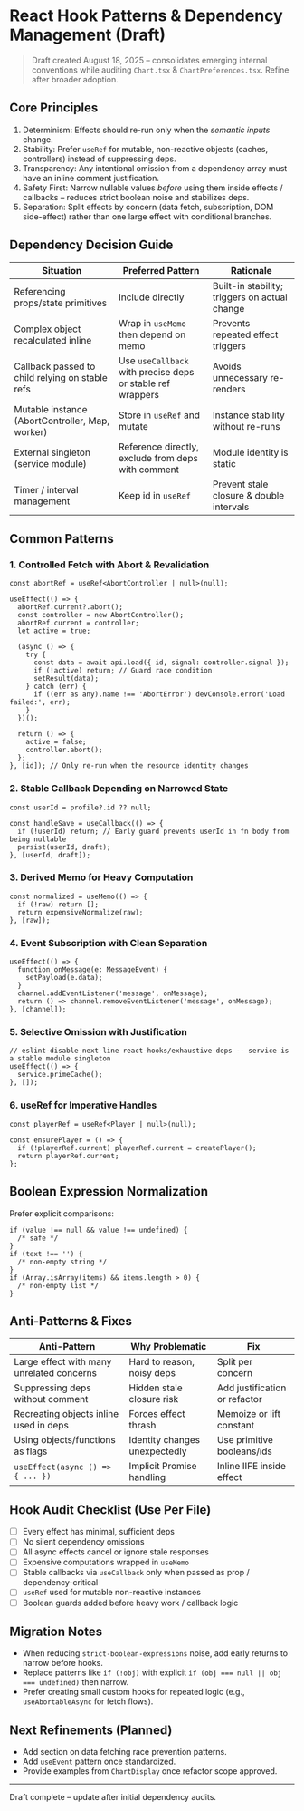 # React Hook Patterns & Dependency Management (Draft)

> Draft created August 18, 2025 – consolidates emerging internal conventions while auditing
> `Chart.tsx` & `ChartPreferences.tsx`. Refine after broader adoption.

## Core Principles

1. Determinism: Effects should re-run only when the _semantic inputs_ change.
2. Stability: Prefer `useRef` for mutable, non-reactive objects (caches, controllers) instead of
   suppressing deps.
3. Transparency: Any intentional omission from a dependency array must have an inline comment
   justification.
4. Safety First: Narrow nullable values _before_ using them inside effects / callbacks – reduces
   strict boolean noise and stabilizes deps.
5. Separation: Split effects by concern (data fetch, subscription, DOM side-effect) rather than one
   large effect with conditional branches.

## Dependency Decision Guide

| Situation                                       | Preferred Pattern                                          | Rationale                                     |
| ----------------------------------------------- | ---------------------------------------------------------- | --------------------------------------------- |
| Referencing props/state primitives              | Include directly                                           | Built-in stability; triggers on actual change |
| Complex object recalculated inline              | Wrap in `useMemo` then depend on memo                      | Prevents repeated effect triggers             |
| Callback passed to child relying on stable refs | Use `useCallback` with precise deps or stable ref wrappers | Avoids unnecessary re-renders                 |
| Mutable instance (AbortController, Map, worker) | Store in `useRef` and mutate                               | Instance stability without re-runs            |
| External singleton (service module)             | Reference directly, exclude from deps with comment         | Module identity is static                     |
| Timer / interval management                     | Keep id in `useRef`                                        | Prevent stale closure & double intervals      |

## Common Patterns

### 1. Controlled Fetch with Abort & Revalidation

```tsx
const abortRef = useRef<AbortController | null>(null);

useEffect(() => {
  abortRef.current?.abort();
  const controller = new AbortController();
  abortRef.current = controller;
  let active = true;

  (async () => {
    try {
      const data = await api.load({ id, signal: controller.signal });
      if (!active) return; // Guard race condition
      setResult(data);
    } catch (err) {
      if ((err as any).name !== 'AbortError') devConsole.error('Load failed:', err);
    }
  })();

  return () => {
    active = false;
    controller.abort();
  };
}, [id]); // Only re-run when the resource identity changes
```

### 2. Stable Callback Depending on Narrowed State

```tsx
const userId = profile?.id ?? null;

const handleSave = useCallback(() => {
  if (!userId) return; // Early guard prevents userId in fn body from being nullable
  persist(userId, draft);
}, [userId, draft]);
```

### 3. Derived Memo for Heavy Computation

```tsx
const normalized = useMemo(() => {
  if (!raw) return [];
  return expensiveNormalize(raw);
}, [raw]);
```

### 4. Event Subscription with Clean Separation

```tsx
useEffect(() => {
  function onMessage(e: MessageEvent) {
    setPayload(e.data);
  }
  channel.addEventListener('message', onMessage);
  return () => channel.removeEventListener('message', onMessage);
}, [channel]);
```

### 5. Selective Omission with Justification

```tsx
// eslint-disable-next-line react-hooks/exhaustive-deps -- service is a stable module singleton
useEffect(() => {
  service.primeCache();
}, []);
```

### 6. useRef for Imperative Handles

```tsx
const playerRef = useRef<Player | null>(null);

const ensurePlayer = () => {
  if (!playerRef.current) playerRef.current = createPlayer();
  return playerRef.current;
};
```

## Boolean Expression Normalization

Prefer explicit comparisons:

```tsx
if (value !== null && value !== undefined) {
  /* safe */
}
if (text !== '') {
  /* non-empty string */
}
if (Array.isArray(items) && items.length > 0) {
  /* non-empty list */
}
```

## Anti-Patterns & Fixes

| Anti-Pattern                              | Why Problematic               | Fix                           |
| ----------------------------------------- | ----------------------------- | ----------------------------- |
| Large effect with many unrelated concerns | Hard to reason, noisy deps    | Split per concern             |
| Suppressing deps without comment          | Hidden stale closure risk     | Add justification or refactor |
| Recreating objects inline used in deps    | Forces effect thrash          | Memoize or lift constant      |
| Using objects/functions as flags          | Identity changes unexpectedly | Use primitive booleans/ids    |
| `useEffect(async () => { ... })`          | Implicit Promise handling     | Inline IIFE inside effect     |

## Hook Audit Checklist (Use Per File)

- [ ] Every effect has minimal, sufficient deps
- [ ] No silent dependency omissions
- [ ] All async effects cancel or ignore stale responses
- [ ] Expensive computations wrapped in `useMemo`
- [ ] Stable callbacks via `useCallback` only when passed as prop / dependency-critical
- [ ] `useRef` used for mutable non-reactive instances
- [ ] Boolean guards added before heavy work / callback logic

## Migration Notes

- When reducing `strict-boolean-expressions` noise, add early returns to narrow before hooks.
- Replace patterns like `if (!obj)` with explicit `if (obj === null || obj === undefined)` then
  narrow.
- Prefer creating small custom hooks for repeated logic (e.g., `useAbortableAsync` for fetch flows).

## Next Refinements (Planned)

- Add section on data fetching race prevention patterns.
- Add `useEvent` pattern once standardized.
- Provide examples from `ChartDisplay` once refactor scope approved.

---

Draft complete – update after initial dependency audits.

